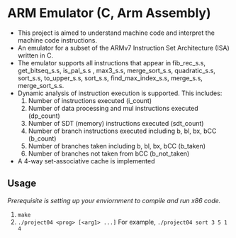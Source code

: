 # ARM Emulator (C, Arm Assembly)

- This project is aimed to understand machine code and interpret the machine code instructions.
- An emulator for a subset of the ARMv7 Instruction Set Architecture (ISA) written in C.
- The emulator supports all instructions that appear in fib_rec_s.s, get_bitseq_s.s, is_pal_s.s , max3_s.s, merge_sort_s.s, quadratic_s.s, sort_s.s, to_upper_s.s, sort_s.s, find_max_index_s.s, merge_s.s, merge_sort_s.s.
- Dynamic analysis of instruction execution is supported. This includes:
  1. Number of instructions executed (i_count)
  2. Number of data processing  and mul instructions executed (dp_count)
  3. Number of SDT (memory) instructions executed (sdt_count)
  4. Number of branch instructions executed including b, bl, bx, bCC (b_count)
  5. Number of branches taken including b, bl, bx, bCC (b_taken)
  6. Number of branches not taken from bCC (b_not_taken)
- A 4-way set-associative cache is implemented

## Usage
*Prerequisite is setting up your enviornment to compile and run x86 code.*
1. `make`
2. `./project04 <prog> [<arg1> ...]`
For example, `./project04 sort 3 5 1 4`
